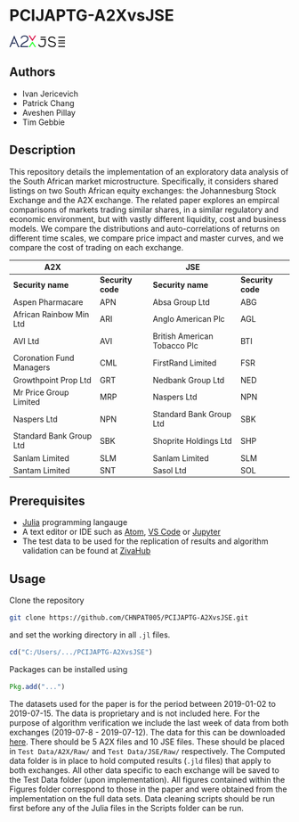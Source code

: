 # PCIJAPTG-A2XvsJSE

<img src="Figures/A2XLogo.png" width="48"> <img src="Figures/JSELogo.png" width="48">

## Authors
* Ivan Jericevich
* Patrick Chang
* Aveshen Pillay
* Tim Gebbie

## Description
This repository details the implementation of an exploratory data analysis of the South African market microstructure. Specifically, it considers shared listings on two South African equity exchanges: the Johannesburg Stock Exchange and the A2X exchange. The related paper explores an empircal comparisons of markets trading similar shares, in a similar regulatory and economic environment, but with vastly different liquidity, cost and business models. We compare the distributions and auto-correlations of returns on different time scales, we compare price impact and master curves, and we compare the cost of trading on each exchange.

|A2X                     |                 |JSE                         |                 |
|------------------------|-----------------|----------------------------|-----------------|
|**Security name**       |**Security code**|**Security name**           |**Security code**|
|Aspen Pharmacare        |APN              |Absa Group Ltd              |ABG              |
|African Rainbow Min Ltd |ARI              |Anglo American Plc          |AGL              |
|AVI Ltd                 |AVI              |British American Tobacco Plc|BTI              |
|Coronation Fund Managers|CML              |FirstRand Limited           |FSR              |
|Growthpoint Prop Ltd    |GRT              |Nedbank Group Ltd           |NED              |
|Mr Price Group Limited  |MRP              |Naspers Ltd                 |NPN              |
|Naspers Ltd             |NPN              |Standard Bank Group Ltd     |SBK              |
|Standard Bank Group Ltd |SBK              |Shoprite Holdings Ltd       |SHP              |
|Sanlam Limited          |SLM              |Sanlam Limited              |SLM              |
|Santam Limited          |SNT              |Sasol Ltd                   |SOL              |


## Prerequisites
* [Julia](https://julialang.org) programming langauge
* A text editor or IDE such as [Atom](https://flight-manual.atom.io/getting-started/sections/installing-atom/), [VS Code](https://code.visualstudio.com/download) or [Jupyter](https://jupyter.org/install)
* The test data to be used for the replication of results and algorithm validation can be found at [ZivaHub](https://figshare.com/articles/dataset/_/13187591)

## Usage
Clone the repository
```sh
git clone https://github.com/CHNPAT005/PCIJAPTG-A2XvsJSE.git
```
and set the working directory in all `.jl` files.
```julia
cd("C:/Users/.../PCIJAPTG-A2XvsJSE")
```
Packages can be installed using
```julia
Pkg.add("...")
```
The datasets used for the paper is for the period between 2019-01-02 to 2019-07-15. The data is proprietary and is not included here. For the purpose of algorithm verification we include the last week of data from both exchanges (2019-07-8 - 2019-07-12). The data for this can be downloaded [here](https://figshare.com/articles/dataset/_/13187591). There should be 5 A2X files and 10 JSE files. These should be placed in `Test Data/A2X/Raw/` and `Test Data/JSE/Raw/` respectively. The Computed data folder is in place to hold computed results (`.jld` files) that apply to both exchanges. All other data specific to each exchange will be saved to the Test Data folder (upon implementation). All figures contained within the Figures folder correspond to those in the paper and were obtained from the implementation on the full data sets. Data cleaning scripts should be run first before any of the Julia files in the Scripts folder can be run.
